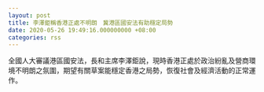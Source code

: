 ```yaml
---
layout: post
title: 李澤鉅稱香港正處不明朗　冀港區國安法有助穩定局勢
date: 2020-05-26 19:49:16.000000000 +08:00
categories: rss
---
```


全國人大審議港區國安法，長和主席李澤鉅說，現時香港正處於政治紛亂及營商環境不明朗之氛圍，期望有關草案能穩定香港之局勢，恢復社會及經濟活動的正常運作。
